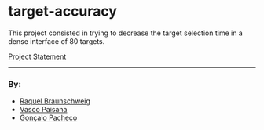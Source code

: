 # target-accuracy

This project consisted in trying to decrease the target selection time in a dense interface of 80 targets.

[Project Statement](docs/bake-off-2.pdf)
___
### By:
- [Raquel Braunschweig](https://github.com/iquelli)
- [Vasco Paisana](https://github.com/vascopaisana)
- [Gonçalo Pacheco](https://github.com/Oxyz)
